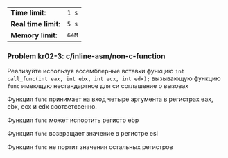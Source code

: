 |                      |       |
|----------------------|-------|
| **Time limit:**      | `1 s` |
| **Real time limit:** | `5 s` |
| **Memory limit:**    | `64M` |


### Problem kr02-3: c/inline-asm/non-c-function

Реализуйте используя ассемблерные вставки функцию `int call_func(int eax, int ebx, int ecx, int
edx);` вызывающую функцию `func` имеющую нестандартное для си соглашение о вызовах

Функция `func` принимает на вход четыре аргумента в регистрах eax, ebx, ecx и edx соответсвенно.

Функция `func` может испортить регистр ebp

Функция `func` возвращает значение в регистре esi

Функция `func` не портит значения остальных регистров

